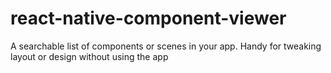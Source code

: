 # react-native-component-viewer
A searchable list of components or scenes in your app. Handy for tweaking layout or design without using the app
